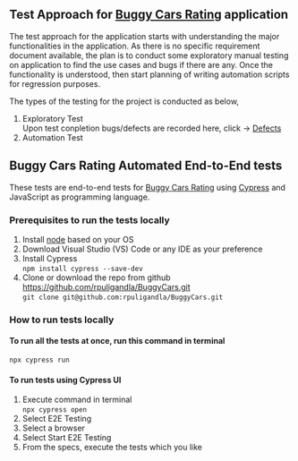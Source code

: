 ## Test Approach for [Buggy Cars Rating](https://buggy.justtestit.org/) application

<p>The test approach for the application starts with understanding the major functionalities in the application. As there is no specific requirement document available, the plan is to conduct some exploratory manual testing on application to find the use cases and bugs if there are any. Once the functionality is understood, then start planning of writing automation scripts for regression purposes. </p>

The types of the testing for the project is conducted as below,

1. Exploratory Test <br>
   Upon test conpletion bugs/defects are recorded here, click -> 
[Defects](https://github.com/rpuligandla/BuggyCars/blob/master/Defects.xlsx)
2. Automation Test

## Buggy Cars Rating Automated End-to-End tests

These tests are end-to-end tests for [Buggy Cars Rating](https://buggy.justtestit.org/) using [Cypress](https://www.cypress.io/) and JavaScript as programming language.

### Prerequisites to run the tests locally
1. Install [node](https://nodejs.org/en/download/) based on your OS
2. Download Visual Studio (VS) Code or any IDE as your preference
3. Install Cypress <br>
``
npm install cypress --save-dev
``
4. Clone or download the repo from github<br>
    https://github.com/rpuligandla/BuggyCars.git <br>
``
git clone git@github.com:rpuligandla/BuggyCars.git
``

### How to run tests locally
#### To run all the tests at once, run this command in terminal <br>
``
npx cypress run
``

#### To run tests using Cypress UI
1. Execute  command in terminal <br>
``
npx cypress open
``
2. Select E2E Testing
3. Select a browser
4. Select Start E2E Testing
5. From the specs, execute the tests which you like